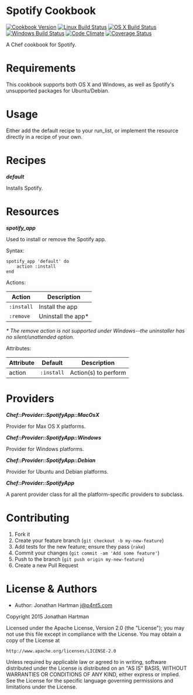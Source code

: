 Spotify Cookbook
================
[![Cookbook Version](https://img.shields.io/cookbook/v/spotify.svg)][cookbook]
[![Linux Build Status](https://img.shields.io/circleci/project/RoboticCheese/spotify-chef.svg)][circle]
[![OS X Build Status](https://img.shields.io/travis/RoboticCheese/spotify-chef.svg)][travis]
[![Windows Build Status](https://img.shields.io/appveyor/ci/RoboticCheese/spotify-chef.svg)][appveyor]
[![Code Climate](https://img.shields.io/codeclimate/github/RoboticCheese/spotify-chef.svg)][codeclimate]
[![Coverage Status](https://img.shields.io/coveralls/RoboticCheese/spotify-chef.svg)][coveralls]

[cookbook]: https://supermarket.chef.io/cookbooks/spotify
[circle]: https://circleci.com/gh/RoboticCheese/spotify-chef
[travis]: https://travis-ci.org/RoboticCheese/spotify-chef
[appveyor]: https://ci.appveyor.com/project/RoboticCheese/spotify-chef
[codeclimate]: https://codeclimate.com/github/RoboticCheese/spotify-chef
[coveralls]: https://coveralls.io/r/RoboticCheese/spotify-chef

A Chef cookbook for Spotify.

Requirements
============

This cookbook supports both OS X and Windows, as well as Spotify's unsupported
packages for Ubuntu/Debian.

Usage
=====

Either add the default recipe to your run_list, or implement the resource
directly in a recipe of your own.

Recipes
=======

***default***

Installs Spotify.

Resources
=========

***spotify_app***

Used to install or remove the Spotify app.

Syntax:

    spotify_app 'default' do
        action :install
    end

Actions:

| Action     | Description         |
|------------|---------------------|
| `:install` | Install the app     |
| `:remove`  | Uninstall the app\* |

_\* The remove action is not supported under Windows--the uninstaller has no
silent/unattended option._

Attributes:

| Attribute  | Default    | Description          |
|------------|------------|----------------------|
| action     | `:install` | Action(s) to perform |

Providers
=========

***Chef::Provider::SpotifyApp::MacOsX***

Provider for Max OS X platforms.

***Chef::Provider::SpotifyApp::Windows***

Provider for Windows platforms.

***Chef::Provider::SpotifyApp::Debian***

Provider for Ubuntu and Debian platforms.

***Chef::Provider::SpotifyApp***

A parent provider class for all the platform-specific providers to subclass.

Contributing
============

1. Fork it
2. Create your feature branch (`git checkout -b my-new-feature`)
3. Add tests for the new feature; ensure they pass (`rake`)
4. Commit your changes (`git commit -am 'Add some feature'`)
5. Push to the branch (`git push origin my-new-feature`)
6. Create a new Pull Request

License & Authors
=================
- Author: Jonathan Hartman <j@p4nt5.com>

Copyright 2015 Jonathan Hartman

Licensed under the Apache License, Version 2.0 (the "License");
you may not use this file except in compliance with the License.
You may obtain a copy of the License at

    http://www.apache.org/licenses/LICENSE-2.0

Unless required by applicable law or agreed to in writing, software
distributed under the License is distributed on an "AS IS" BASIS,
WITHOUT WARRANTIES OR CONDITIONS OF ANY KIND, either express or implied.
See the License for the specific language governing permissions and
limitations under the License.
